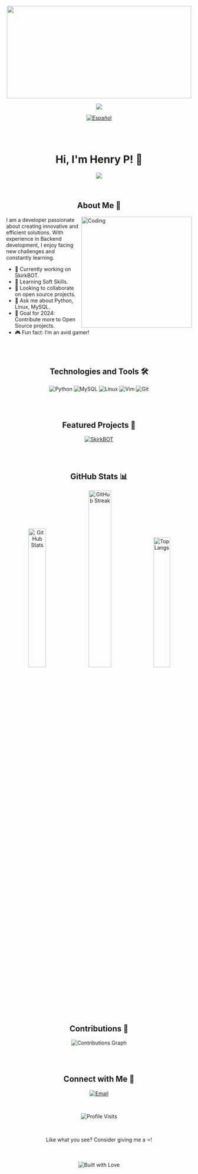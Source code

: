 <p align="center">
<img width="500" height="250" src="https://mir-s3-cdn-cf.behance.net/project_modules/fs/22b22287602523.5dbd29081561d.gif">
</p>


<p align="center">
  <img src="https://readme-typing-svg.herokuapp.com/?lines=Welcome+to+Henry+P's+GitHub!;&center=true&width=380&height=45">
</p>

<p align="center">
  <a href="https://github.com/h3nr1d3v/h3nr1d3v/blob/main/README.md">
    <img src="https://img.shields.io/badge/Español-Leer%20Aquí-red?style=for-the-badge" alt="Español">
  </a>
</p>

<br>
<br>
<h1 align="center">Hi, I'm Henry P! 👋</h1>

<p align="center">
  <img src="https://readme-typing-svg.herokuapp.com/?lines=Junior+Python+Developer;Tech+Enthusiast;Always+Learning&center=true&width=380&height=45">
</p>
<br>
<h2 align="center">About Me 🚀</h2>

<img align="right" alt="Coding" width="300" src="https://media.giphy.com/media/qgQUggAC3Pfv687qPC/giphy.gif">

I am a developer passionate about creating innovative and efficient solutions. With experience in Backend development, I enjoy facing new challenges and constantly learning.

- 🔭 Currently working on SkirkBOT.
- 🌱 Learning Soft Skills.
- 👯 Looking to collaborate on open source projects.
- 💬 Ask me about Python, Linux, MySQL.
- 🎯 Goal for 2024: Contribute more to Open Source projects.
- 🎮 Fun fact: I’m an avid gamer!

<br>
<br>
<h2 align="center">Technologies and Tools 🛠️</h2>

<p align="center">
  <img src="https://img.shields.io/badge/python-3670A0?style=for-the-badge&logo=python&logoColor=ffdd54" alt="Python">
  <img src="https://img.shields.io/badge/mysql-%2300f.svg?style=for-the-badge&logo=mysql&logoColor=white" alt="MySQL">
  <img src="https://img.shields.io/badge/Linux-FCC624?style=for-the-badge&logo=linux&logoColor=black" alt="Linux">
  <img src="https://img.shields.io/badge/VIM-%2311AB00.svg?style=for-the-badge&logo=vim&logoColor=white" alt="Vim">
  <img src="https://img.shields.io/badge/git-%23F05033.svg?style=for-the-badge&logo=git&logoColor=white" alt="Git">
</p>

<br>
<br>
<h2 align="center">Featured Projects 🌟</h2>

<p align="center">
  <a href="https://github.com/h3nr1d3v/Skirk">
    <img src="https://github-readme-stats.vercel.app/api/pin/?username=h3nr1d3v&repo=skirk&theme=radical" alt="SkirkBOT">
  </a>
</p>

<br>
<br>
<h2 align="center">GitHub Stats 📊</h2>

<p align="center">
  <img src="https://github-readme-stats.vercel.app/api?username=h3nr1d3v&show_icons=true&theme=radical" alt="GitHub Stats" width="31%">
  <img src="https://github-readme-streak-stats.herokuapp.com/?user=h3nr1d3v&theme=radical" alt="GitHub Streak" width="35%">
  <img src="https://github-readme-stats.vercel.app/api/top-langs/?username=h3nr1d3v&layout=compact&theme=radical" alt="Top Langs" width="30%">
</p>

<br>
<br>
<h2 align="center">Contributions 🌱</h2>

<p align="center">
  <img src="https://github-readme-activity-graph.vercel.app/graph?username=h3nr1d3v&theme=react-dark" alt="Contributions Graph">
</p>

<br>
<br>
<h2 align="center">Connect with Me 🤝</h2>

<p align="center">
  <a href="h3nr1d3v@gmail.com"><img src="https://img.shields.io/badge/Email-D14836?style=for-the-badge&logo=gmail&logoColor=white" alt="Email"></a>
</p>

<br>
<p align="center">
  <img src="https://komarev.com/ghpvc/?username=h3nr1d3v&color=blueviolet" alt="Profile Visits">
</p>

<br>
<p align="center">
  Like what you see? Consider giving me a ⭐️!
</p>

<br>
<p align="center">
  <img src="https://forthebadge.com/images/badges/built-with-love.svg" alt="Built with Love">
</p>
